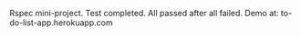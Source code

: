 Rspec mini-project.
Test completed. All passed after all failed.
Demo at: to-do-list-app.herokuapp.com
